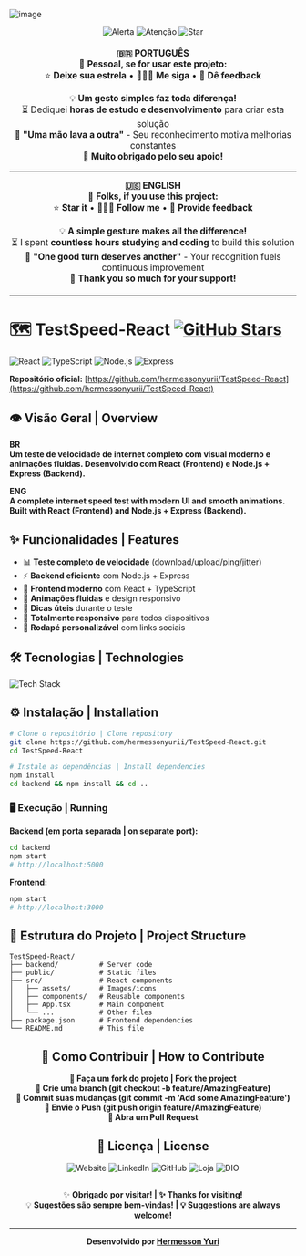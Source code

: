 ![image](https://github.com/user-attachments/assets/503822a9-1741-4a51-9155-fc646342d028)
<!-- ALERTA IMPORTANTE / IMPORTANT NOTICE -->
<div align="center">
  
  <img src="https://img.shields.io/badge/%F0%9F%9A%A8_AVISO_IMPORTANTE-%F0%9F%92%A5-red?style=for-the-badge&logo=exclamationmark&logoColor=white" alt="Alerta" />
  <img src="https://img.shields.io/badge/%E2%9A%A0%EF%B8%8F_ATEN%C3%87%C3%83O-CR%C3%8DCO-yellow?style=for-the-badge" alt="Atenção" />
  <img src="https://img.shields.io/badge/%E2%AD%90_PLEASE_STAR-%F0%9F%8C%9F-blue?style=for-the-badge" alt="Star" />

</div>

<div align="center" style="font-size:1.1em; margin: 20px 0;">

<b>🇧🇷 PORTUGUÊS</b>  
🚨 <b>Pessoal, se for usar este projeto:</b>  
⭐ <b>Deixe sua estrela</b> • 🧑🏽‍💻 <b>Me siga</b> • 💬 <b>Dê feedback</b>  

💡 <b>Um gesto simples faz toda diferença!</b>  
⏳ Dediquei <b>horas de estudo e desenvolvimento</b> para criar esta solução  
🔄 <b>"Uma mão lava a outra"</b> - Seu reconhecimento motiva melhorias constantes  
🙏 <b>Muito obrigado pelo seu apoio!</b>  

---

<b>🇺🇸 ENGLISH</b>  
🚨 <b>Folks, if you use this project:</b>  
⭐ <b>Star it</b> • 🧑🏽‍💻 <b>Follow me</b> • 💬 <b>Provide feedback</b>  

💡 <b>A simple gesture makes all the difference!</b>  
⏳ I spent <b>countless hours studying and coding</b> to build this solution  
🔄 <b>"One good turn deserves another"</b> - Your recognition fuels continuous improvement  
🙏 <b>Thank you so much for your support!</b>

</div>

---

# 🗺️ TestSpeed-React [![GitHub Stars](https://img.shields.io/github/stars/hermessonyurii/TestSpeed-React?style=social)](https://github.com/hermessonyurii/TestSpeed-React/stargazers)

![React](https://img.shields.io/badge/React-18.2.0-61DAFB?logo=react)
![TypeScript](https://img.shields.io/badge/TypeScript-5.0.2-3178C6?logo=typescript)
![Node.js](https://img.shields.io/badge/Node.js-18.16.0-339933?logo=node.js)
![Express](https://img.shields.io/badge/Express-4.18.2-000000?logo=express)

**Repositório oficial:** [https://github.com/hermessonyurii/TestSpeed-React](https://github.com/hermessonyurii/TestSpeed-React)

## 👁️ Visão Geral | Overview

**BR**  
**Um teste de velocidade de internet completo com visual moderno e animações fluidas. Desenvolvido com React (Frontend) e Node.js + Express (Backend).**

**ENG**  
**A complete internet speed test with modern UI and smooth animations. Built with React (Frontend) and Node.js + Express (Backend).**

## ✨ Funcionalidades | Features

- 📊 **Teste completo de velocidade** (download/upload/ping/jitter)
- ⚡ **Backend eficiente** com Node.js + Express
- 🎨 **Frontend moderno** com React + TypeScript
- 🌈 **Animações fluidas** e design responsivo
- 🔄 **Dicas úteis** durante o teste
- 📱 **Totalmente responsivo** para todos dispositivos
- 🔗 **Rodapé personalizável** com links sociais

## 🛠️ Tecnologias | Technologies

![Tech Stack](https://skillicons.dev/icons?i=react,typescript,nodejs,express,styledcomponents,git,github)

## ⚙️ Instalação | Installation

```bash
# Clone o repositório | Clone repository
git clone https://github.com/hermessonyurii/TestSpeed-React.git
cd TestSpeed-React

# Instale as dependências | Install dependencies
npm install
cd backend && npm install && cd ..
```

### 🖥️ Execução | Running

**Backend (em porta separada | on separate port):**

```bash
cd backend
npm start
# http://localhost:5000
```

**Frontend:**

```bash
npm start
# http://localhost:3000
```

## 📂 Estrutura do Projeto | Project Structure

```
TestSpeed-React/
├── backend/          # Server code
├── public/           # Static files
├── src/              # React components
│   ├── assets/       # Images/icons
│   ├── components/   # Reusable components
│   ├── App.tsx       # Main component
│   └── ...           # Other files
├── package.json      # Frontend dependencies
└── README.md         # This file
```

<div align="center">
  <h2>🤝 Como Contribuir | How to Contribute</h2>
</div>

<div align="center">
<b>🍴 Faça um fork do projeto | Fork the project<br/>
🌿 Crie uma branch (git checkout -b feature/AmazingFeature)<br/>
💾 Commit suas mudanças (git commit -m 'Add some AmazingFeature')<br/>
📌 Envie o Push (git push origin feature/AmazingFeature)<br/>
🔄 Abra um Pull Request</b>
</div>

<div align="center">
  <h2>📜 Licença | License</h2>
</div>

<div align="center">
  <img src="https://img.shields.io/badge/%F0%9F%8C%90_Website-hermessonyuri.com-2e8b57?style=for-the-badge" alt="Website" />
  <img src="https://img.shields.io/badge/%F0%9F%91%94_LinkedIn-Hermesson_Yuri-0A66C2?style=for-the-badge&logo=linkedin" alt="LinkedIn" />
  <img src="https://img.shields.io/badge/%F0%9F%92%BB_GitHub-hermessonyurii-181717?style=for-the-badge&logo=github" alt="GitHub" />
  <img src="https://img.shields.io/badge/%F0%9F%9B%92_Loja-siteoficial--hy.shop-FF6600?style=for-the-badge" alt="Loja" />
  <img src="https://img.shields.io/badge/%F0%9F%8E%93_DIO-Profile-7A1FA2?style=for-the-badge" alt="DIO" />
</div>

<div align="center" style="margin-top: 30px;">
✨ <b>Obrigado por visitar! | ✨ Thanks for visiting!<br/></b>
💡 <b>Sugestões são sempre bem-vindas! | 💡 Suggestions are always welcome!</b>
</div>

---

<div align="center">
  <b>Desenvolvido por <a href="https://hermessonyuri.com/" target="_blank">Hermesson Yuri</a></b>
</div>
